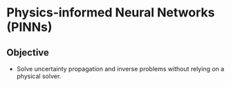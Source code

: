 # Physics-informed Neural Networks (PINNs)

## Objective

+ Solve uncertainty propagation and inverse problems without relying on a physical solver.